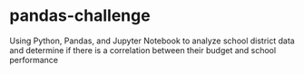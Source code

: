 # pandas-challenge
Using Python, Pandas, and Jupyter Notebook to analyze school district data and determine if there is a correlation between their budget and school performance
